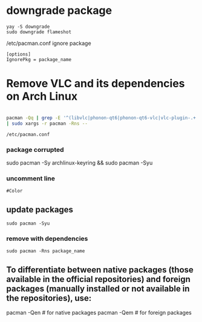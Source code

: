 # downgrade package

```
yay -S downgrade
sudo downgrade flameshot
```

/etc/pacman.conf
ignore package

```
[options]
IgnorePkg = package_name
```

# Remove VLC and its dependencies on Arch Linux

```bash

pacman -Qq | grep -E '^(libvlc|phonon-qt6|phonon-qt6-vlc|vlc-plugin-.+|vlc-plugins-base)$' \
| sudo xargs -r pacman -Rns --
```

```
/etc/pacman.conf
```

### package corrupted

sudo pacman -Sy archlinux-keyring && sudo pacman -Syu

### uncomment line

```
#Color
```

## update packages

```
sudo pacman -Syu
```

### remove with dependencies

```
sudo pacman -Rns package_name
```

## To differentiate between native packages (those available in the official repositories) and foreign packages (manually installed or not available in the repositories), use:

pacman \-Qen \# for native packages
pacman \-Qem \# for foreign packages
